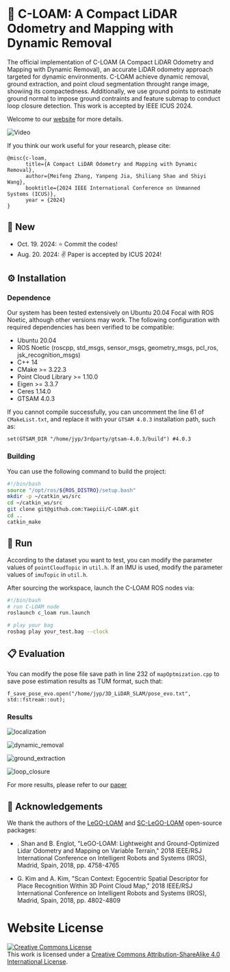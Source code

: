 # :dolls: C-LOAM: A Compact LiDAR Odometry and Mapping with Dynamic Removal

The official implementation of C-LOAM (A Compact LiDAR Odometry and Mapping with Dynamic Removal), an accurate LiDAR odometry approach targeted for dynamic environments. C-LOAM achieve dynamic removal, ground extraction, and point cloud segmentation throught range image, showiing its compactedness. Additionally, we use ground points to estimate ground normal to impose ground contraints and feature submap to conduct loop closure detection. This work is accepted by IEEE ICUS 2024.

Welcome to our [website](https://yaepiii.github.io/C-LOAM/) for more details.

![Video](./web/resources/C-LOAM.gif)

If you think our work useful for your research, please cite:

```
@misc{c-loam,
      title={A Compact LiDAR Odometry and Mapping with Dynamic Removal}, 
      author={Meifeng Zhang, Yanpeng Jia, Shiliang Shao and Shiyi Wang},
      booktitle={2024 IEEE International Conference on Unmanned Systems (ICUS)},
      year = {2024}
}
```

## :mega: New

- Oct. 19. 2024: :star: Commit the codes!
- Aug. 20. 2024: :v: Paper is accepted by ICUS 2024!

## :gear: Installation

### Dependence

Our system has been tested extensively on Ubuntu 20.04 Focal with ROS Noetic, although other versions may work. The following configuration with required dependencies has been verified to be compatible:

- Ubuntu 20.04
- ROS Noetic (roscpp, std_msgs, sensor_msgs, geometry_msgs, pcl_ros, jsk_recognition_msgs)
- C++ 14
- CMake >= 3.22.3
- Point Cloud Library >= 1.10.0
- Eigen >= 3.3.7
- Ceres 1.14.0
- GTSAM 4.0.3

If you cannot compile successfully, you can uncomment the line 61 of `CMakeList.txt`, and replace it with your `GTSAM 4.0.3` installation path, such as:

```
set(GTSAM_DIR "/home/jyp/3rdparty/gtsam-4.0.3/build") #4.0.3
```

### Building

You can use the following command to build the project:

```bash
#!/bin/bash
source "/opt/ros/${ROS_DISTRO}/setup.bash"
mkdir -p ~/catkin_ws/src
cd ~/catkin_ws/src
git clone git@github.com:Yaepiii/C-LOAM.git
cd ..
catkin_make
```

## :snail: Run

According to the dataset you want to test, you can modify the parameter values of `pointCloudTopic` in `util.h`. If an IMU is used, modify the parameter values of `imuTopic` in `util.h`.

After sourcing the workspace, launch the C-LOAM ROS nodes via:

```bash
#!/bin/bash
# run C-LOAM node
roslaunch c_loam run.launch

# play your bag
rosbag play your_test.bag --clock
```

## :clipboard: Evaluation

You can modify the pose file save path in line 232 of `mapOptmization.cpp` to save pose estimation results as TUM format, such that:

```
f_save_pose_evo.open("/home/jyp/3D_LiDAR_SLAM/pose_evo.txt", std::fstream::out);
```

### Results

![localization](./web/resources/localization.png)

![dynamic_removal](./web/resources/dynamic_removal.png)

![ground_extraction](./web/resources/ground_extraction.png)

![loop_closure](./web/resources/loop_closure.png)

For more results, please refer to our [paper](https://ieeexplore.ieee.org/abstract/document/10839822)

## :rose: Acknowledgements

We thank the authors of the [LeGO-LOAM](https://github.com/RobustFieldAutonomyLab/LeGO-LOAM) and [SC-LeGO-LOAM](https://github.com/gisbi-kim/SC-LeGO-LOAM?tab=readme-ov-file) open-source packages:

- . Shan and B. Englot, "LeGO-LOAM: Lightweight and Ground-Optimized Lidar Odometry and Mapping on Variable Terrain," 2018 IEEE/RSJ International Conference on Intelligent Robots and Systems (IROS), Madrid, Spain, 2018, pp. 4758-4765

- G. Kim and A. Kim, "Scan Context: Egocentric Spatial Descriptor for Place Recognition Within 3D Point Cloud Map," 2018 IEEE/RSJ International Conference on Intelligent Robots and Systems (IROS), Madrid, Spain, 2018, pp. 4802-4809



# Website License
<a rel="license" href="http://creativecommons.org/licenses/by-sa/4.0/"><img alt="Creative Commons License" style="border-width:0" src="https://i.creativecommons.org/l/by-sa/4.0/88x31.png" /></a><br />This work is licensed under a <a rel="license" href="http://creativecommons.org/licenses/by-sa/4.0/">Creative Commons Attribution-ShareAlike 4.0 International License</a>.
